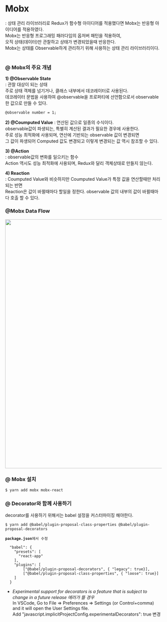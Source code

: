 # Mobx
: 상태 관리 라이브러리로 Redux가 함수형 아이디어를 적용했다면 Mobx는 반응형 아이디어를 적용하였다. <br/>
Mobx는 반응형 프로그래밍 패러다임의 옵저버 패턴을 적용하여, <br/>
오직 상태(데이터)만 관찰하고 상태가 변경되었을때 반응한다. <br/>
Mobx는 상태를 Observable하게 관리하기 위해 사용하는 상태 관리 라이브러리이다. <br/><br/>

### @ Mobx의 주요 개념
**1) @Observable State <br/>**
: 관찰 대상이 되는 상태 <br/>
주로 상태 객체를 넘기거나, 클래스 내부에서 데코레이터로 사용된다. <br/>
데코레이터 문법을 사용하여 @observable을 프로퍼티에 선언함으로서 observable한 값으로 만들 수 있다. <br/>
<pre><code>@observable number = 1;</code></pre>

**2) @Coumputed Value**
: 연산된 값으로 일종의 수식이다. <br/>
observable값이 파생되는, 특별히 계산된 결과가 필요한 경우에 사용한다.<br/>
주로 성능 최적화에 사용되며, 연산에 기반되는 observable 값이 변경되면 <br/>
그 값이 파생되어 Computed 값도 변경되고 이렇게 변경되는 값 역시 참조할 수 있다. <br/>

**3) @Action**<br/>
: observable값의 변화를 일으키는 함수<br/>
Action 역시도 성능 최적화에 사용되며, Redux와 달리 객체상태로 만들지 않는다. <br/>

**4) Reaction**<br/>
: Coumputed Value와 비슷하지만 Coumputed Value가 특정 값을 연산할때만 처리되는 반면<br/>
Reaction은 값이 바뀔때마다 할일을 정한다. observable 값의 내부의 값이 바뀔때마다 호출 할 수 있다.<br/>

### @Mobx Data Flow
<img src="https://user-images.githubusercontent.com/41765537/55053029-396cd780-509e-11e9-8ad0-ae538c55ec03.png" width="800"></img><br/>

### @ Mobx 설치
<pre><code>$ yarn add mobx mobx-react</code></pre>

### @ Decorator와 함께 사용하기
decorator를 사용하기 위해서는 babel 설정을 커스터마이징 해야한다.
<pre><code>$ yarn add @babel/plugin-proposal-class-properties @babel/plugin-proposal-decorators</code></pre>

<pre><code><b>package.json</b>에서 수정

  "babel": {
    "presets": [
      "react-app"
    ],
    "plugins": [
        ["@babel/plugin-proposal-decorators", { "legacy": true}],
        ["@babel/plugin-proposal-class-properties", { "loose": true}]
    ]
  }
</code></pre>


* *Experimental support for decorators is a feature that is subject to change in a future release 에러가 뜰 경우*<br/>
In VSCode, Go to File => Preferences => Settings (or Control+comma) and it will open the User Settings file.<br/>
Add "javascript.implicitProjectConfig.experimentalDecorators": true 변경<br/>

